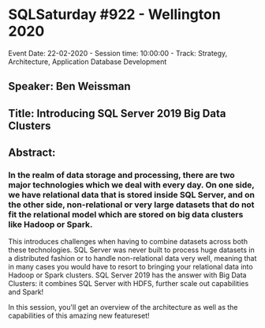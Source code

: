 # SQLSaturday #922 - Wellington 2020
Event Date: 22-02-2020 - Session time: 10:00:00 - Track: Strategy, Architecture, Application  Database Development
## Speaker: Ben Weissman
## Title: Introducing SQL Server 2019 Big Data Clusters
## Abstract:
### In the realm of data storage and processing, there are two major technologies which we deal with every day. On one side, we have relational data that is stored inside SQL Server, and on the other side, non-relational or very large datasets that do not fit the relational model which are stored on big data clusters like Hadoop or Spark. 
This introduces challenges when having to combine datasets across both these technologies. SQL Server was never built to process huge datasets in a distributed fashion or to handle non-relational data very well, meaning that in many cases you would have to resort to bringing your relational data into Hadoop or Spark clusters. 
SQL Server 2019 has the answer with Big Data Clusters: it combines SQL Server with HDFS, further scale out capabilities and Spark! 

In this session, you'll get an overview of the architecture as well as the capabilities of this amazing new featureset!
